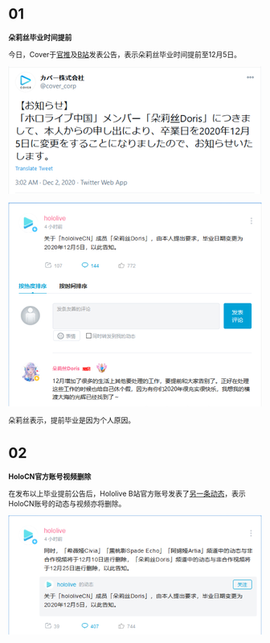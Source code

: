 # 01

**朵莉丝毕业时间提前**

今日，Cover于[官推](https://twitter.com/cover_corp/status/1334060360895086594)及[B站](https://t.bilibili.com/464104257518973243)发表公告，表示朵莉丝毕业时间提前至12月5日。

![日文公告](img-doris-graduate-jp.png)

![中文公告](img-doris-graduate-cn.png)

朵莉丝表示，提前毕业是因为个人原因。

# 02

**HoloCN官方账号视频删除**

在发布以上毕业提前公告后，Hololive B站官方账号发表了[另一条动态](https://t.bilibili.com/464105180942188853)，表示HoloCN账号的动态与视频亦将删除。

![删除视频](img-HoloCN-video-removal.png)